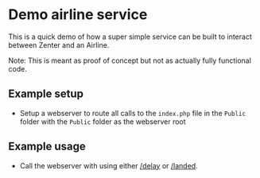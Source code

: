 # Demo airline service

This is a quick demo of how a super simple service can be built to interact between Zenter and an Airline.

Note: This is meant as proof of concept but not as actually fully functional code. 

## Example setup

 - Setup a webserver to route all calls to the `index.php` file in the `Public` folder with the `Public` folder as the webserver root

## Example usage

 - Call the webserver with using either [/delay](/delay) or [/landed](/landed).